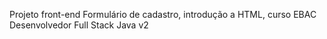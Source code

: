 Projeto front-end Formulário de cadastro, introdução a HTML, curso EBAC Desenvolvedor Full Stack Java v2
